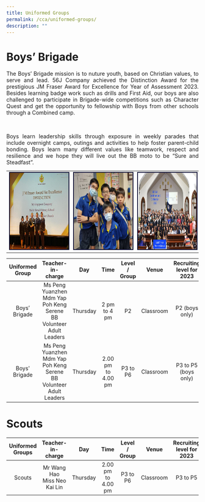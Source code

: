 ```yaml
---
title: Uniformed Groups
permalink: /cca/uniformed-groups/
description: ""
---
```

# Boys’ Brigade 

<p align="justify">The Boys’ Brigade mission is to nuture youth, based on Christian values, to serve and lead. 56J Company achieved the Distinction Award for the prestigious JM Fraser Award for Excellence for Year of Assessment 2023. Besides learning badge work such as drills and First Aid, our boys are also challenged to participate in Brigade-wide competitions such as Character Quest and get the opportunity to fellowship with Boys from other schools through a Combined camp.</p><br>
<p align="justify">Boys learn leadership skills through exposure in weekly parades that include overnight camps, outings and activities to help foster parent-child bonding. Boys learn many different values like teamwork, respect and resilience and we hope they will live out the BB moto to be “Sure and Steadfast”.  </p>
<table><tbody><tr><td width="300"><img style="border:2px solid #0A0B30; width:300px;height:200px;" src="/images/CCA/bb%20picture%201.jpeg"></td><td width="300"><img style="border:2px solid #0A0B30; width:300px;height:200px;" src="/images/CCA/bb%20picture%202.jpeg"></td><td width="300"><img style="border:2px solid #0A0B30; width:300px;height:200px;" src="/images/CCA/bb%20picture%203.jpeg"></td></tr></tbody></table>


| Uniformed Group |                           Teacher-in-charge                           |   Day    |     Time     | Level / Group |   Venue   | Recruiting level for 2023 |
| :-------------: | :-------------------------------------------------------------------: | :------: | :----------: | :-----------: | :-------: | :------------------------------: |
|  Boys’ Brigade  | Ms Peng Yuanzhen <br>Mdm Yap Poh Keng Serene <br>BB Volunteer Adult Leaders | Thursday | 2 pm to 4 pm |      P2       | Classroom |          P2 (boys only)          |
Boys' Brigade   | Ms Peng Yuanzhen <br>Mdm Yap Poh Keng Serene <br>BB Volunteer Adult Leaders | Thursday | 2.00 pm to 4.00 pm |   P3 to P6    | Classroom |       P3 to P5 (boys only)
# Scouts

| Uniformed Groups |                           Teacher-in-charge                           |   Day    |        Time        | Level / Group |   Venue   | Recruiting level for 2023|
| :-------------: | :-------------------------------------------------------------------: | :------: | :----------: | :-----------: | :-------: | :------------------------------: |
|      Scouts      |       Mr Wang Hao<br>Miss Neo Kai Lin                       | Thursday | 2.00 pm to 4.00 pm |   P3 to P6    | Classroom |             P3 to P5
